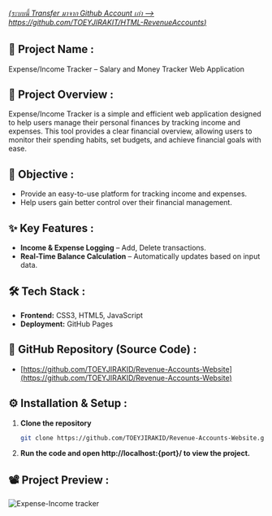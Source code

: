 ###### [(ระบบนี้ Transfer มาจาก Github Account เก่า --> https://github.com/TOEYJIRAKIT/HTML-RevenueAccounts)](https://github.com/TOEYJIRAKIT/HTML-RevenueAccounts)

## 🚀 **Project Name** :
Expense/Income Tracker – Salary and Money Tracker Web Application

## 📌 **Project Overview** :

Expense/Income Tracker is a simple and efficient web application designed to help users manage their personal finances by tracking income and expenses. This tool provides a clear financial overview, allowing users to monitor their spending habits, set budgets, and achieve financial goals with ease.

## 🎯 **Objective** :

- Provide an easy-to-use platform for tracking income and expenses.
- Help users gain better control over their financial management.  

## ✨ **Key Features** :

- **Income & Expense Logging** – Add, Delete transactions.
- **Real-Time Balance Calculation** – Automatically updates based on input data.

## 🛠 **Tech Stack** :

- **Frontend:** CSS3, HTML5, JavaScript
- **Deployment:** GitHub Pages

## 📂 **GitHub Repository (Source Code)** :

- [https://github.com/TOEYJIRAKID/Revenue-Accounts-Website](https://github.com/TOEYJIRAKID/Revenue-Accounts-Website)

## ⚙️ **Installation & Setup** :

1. **Clone the repository**  
   ```bash
   git clone https://github.com/TOEYJIRAKID/Revenue-Accounts-Website.git
   ```  
2. **Run the code and open http://localhost:{port}/ to view the project.**

## 📽️ **Project Preview** :

![Expense-Income tracker](https://github.com/user-attachments/assets/8c33a396-9450-4640-bb77-69c3a9f428a9)

